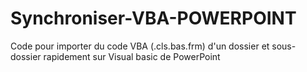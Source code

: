 # Synchroniser-VBA-POWERPOINT
Code pour importer du code VBA (.cls.bas.frm) d'un dossier et sous-dossier rapidement sur Visual basic de PowerPoint 
